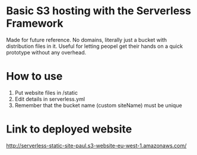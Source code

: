 # Basic S3 hosting with the Serverless Framework 

Made for future reference. No domains, literally just a bucket with distribution files in it. Useful for letting peopel get their hands on a quick prototype without any overhead. 

# How to use 
1. Put website files in /static
2. Edit details in serverless.yml
3. Remember that the bucket name (custom siteName) must be unique


# Link to deployed website 
http://serverless-static-site-paul.s3-website-eu-west-1.amazonaws.com/

